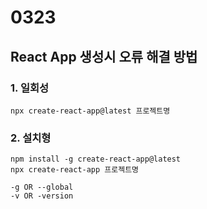 # 0323
## React App 생성시 오류 해결 방법

### 1. 일회성
    npx create-react-app@latest 프로젝트명

### 2. 설치형 
    npm install -g create-react-app@latest 
    npx create-react-app 프로젝트명
    
    -g OR --global
    -v OR -version
